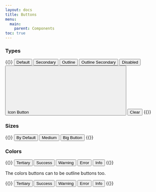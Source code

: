 ```yaml
---
layout: docs
title: Buttons
menu:
  main:
    parent: Components
toc: true
---
```


### Types

{{<example>}}
<button class="btn">Default</button>
<button class="btn btn-secondary">Secondary</button>
<button class="btn btn-outline">Outline</button>
<button class="btn btn-outline btn-secondary">Outline Secondary</button>
<button class="btn btn-disabled">Disabled</button>
<button class="btn">
  Icon Button <svg class="icon"><use xlink:href="/assets/icons/feather.svg#camera"/></svg>
</button>
<button class="btn btn-clear">Clear</button>
{{</example>}}

### Sizes

{{<example>}}
<button class="btn">By Default</button>
<button class="btn btn-medium">Medium</button>
<button class="btn btn-big">Big Button</button>
{{</example>}}

### Colors

{{<example>}}
<button class="btn btn-tertiary">Tertiary</button>
<button class="btn btn-success">Success</button>
<button class="btn btn-warning">Warning</button>
<button class="btn btn-error">Error</button>
<button class="btn btn-info">Info</button>
{{</example>}}

The colors buttons can to be outline buttons too.

{{<example>}}
<button class="btn btn-outline btn-tertiary">Tertiary</button>
<button class="btn btn-outline btn-success">Success</button>
<button class="btn btn-outline btn-warning">Warning</button>
<button class="btn btn-outline btn-error">Error</button>
<button class="btn btn-outline btn-info">Info</button>
{{</example>}}
